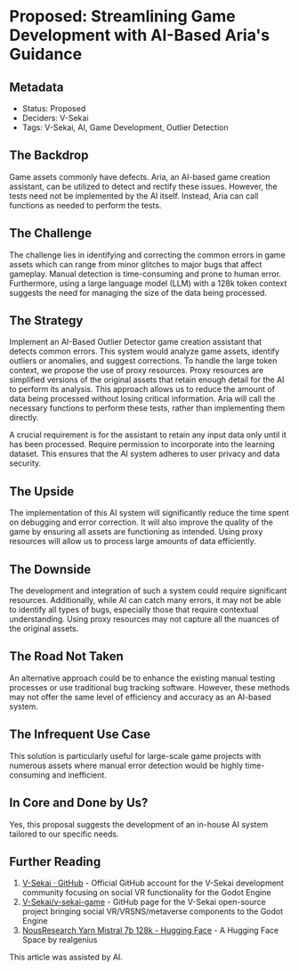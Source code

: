 # Proposed: Streamlining Game Development with AI-Based Aria's Guidance

## Metadata

- Status: Proposed
- Deciders: V-Sekai
- Tags: V-Sekai, AI, Game Development, Outlier Detection

## The Backdrop

Game assets commonly have defects. Aria, an AI-based game creation assistant, can be utilized to detect and rectify these issues. However, the tests need not be implemented by the AI itself. Instead, Aria can call functions as needed to perform the tests.

## The Challenge

The challenge lies in identifying and correcting the common errors in game assets which can range from minor glitches to major bugs that affect gameplay. Manual detection is time-consuming and prone to human error. Furthermore, using a large language model (LLM) with a 128k token context suggests the need for managing the size of the data being processed.

## The Strategy

Implement an AI-Based Outlier Detector game creation assistant that detects common errors. This system would analyze game assets, identify outliers or anomalies, and suggest corrections. To handle the large token context, we propose the use of proxy resources. Proxy resources are simplified versions of the original assets that retain enough detail for the AI to perform its analysis. This approach allows us to reduce the amount of data being processed without losing critical information. Aria will call the necessary functions to perform these tests, rather than implementing them directly.

A crucial requirement is for the assistant to retain any input data only until it has been processed. Require permission to incorporate into the learning dataset. This ensures that the AI system adheres to user privacy and data security.

## The Upside

The implementation of this AI system will significantly reduce the time spent on debugging and error correction. It will also improve the quality of the game by ensuring all assets are functioning as intended. Using proxy resources will allow us to process large amounts of data efficiently.

## The Downside

The development and integration of such a system could require significant resources. Additionally, while AI can catch many errors, it may not be able to identify all types of bugs, especially those that require contextual understanding. Using proxy resources may not capture all the nuances of the original assets.

## The Road Not Taken

An alternative approach could be to enhance the existing manual testing processes or use traditional bug tracking software. However, these methods may not offer the same level of efficiency and accuracy as an AI-based system.

## The Infrequent Use Case

This solution is particularly useful for large-scale game projects with numerous assets where manual error detection would be highly time-consuming and inefficient.

## In Core and Done by Us?

Yes, this proposal suggests the development of an in-house AI system tailored to our specific needs.

## Further Reading

1. [V-Sekai · GitHub](https://github.com/v-sekai) - Official GitHub account for the V-Sekai development community focusing on social VR functionality for the Godot Engine
2. [V-Sekai/v-sekai-game](https://github.com/v-sekai/v-sekai-game) - GitHub page for the V-Sekai open-source project bringing social VR/VRSNS/metaverse components to the Godot Engine
3. [NousResearch Yarn Mistral 7b 128k - Hugging Face](https://huggingface.co/spaces/realgenius/NousResearch-Yarn-Mistral-7b-128k) - A Hugging Face Space by realgenius

This article was assisted by AI.
